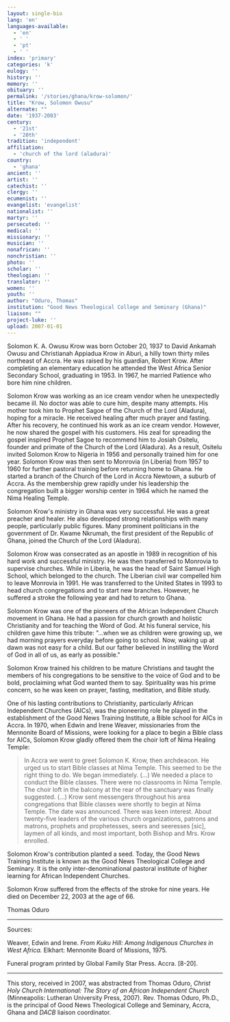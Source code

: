 ```yaml
---
layout: single-bio
lang: 'en'
languages-available:
  - 'en'
  - ' '
  - 'pt'
  - ' '
index: 'primary'
categories: 'k'
eulogy: ''
history: ''
memory: ''
obituary: ''
permalink: '/stories/ghana/krow-solomon/'
title: "Krow, Solomon Owusu"
alternate: ""
date: '1937-2003'
century:
  - '21st'
  - '20th'
tradition: 'independent'
affiliation:
  - 'church of the lord (aladura)'
country:
  - 'ghana'
ancient: ''
artist: ''
catechist: ''
clergy: ''
ecumenist: ''
evangelist: 'evangelist'
nationalist: ''
martyr: ''
persecuted: ''
medical: ''
missionary: ''
musician: ''
nonafrican: ''
nonchristian: ''
photo: ''
scholar: ''
theologian: ''
translator: ''
women: ''
youth: ''
author: "Oduro, Thomas"
institution: "Good News Theological College and Seminary (Ghana)"
liaison: ""
project-luke: ''
upload: 2007-01-01
---
```




Solomon K. A. Owusu Krow was born October 20, 1937 to David Ankamah Owusu and Christianah Appiadua Krow in Aburi, a hilly town thirty miles northeast of Accra. He was raised by his guardian, Robert Krow. After completing an elementary education he attended the West Africa Senior Secondary School, graduating in 1953. In 1967, he married Patience who bore him nine children.

Solomon Krow was working as an ice cream vendor when he unexpectedly became ill. No doctor was able to cure him, despite many attempts. His mother took him to Prophet Sagoe of the Church of the Lord (Aladura), hoping for a miracle. He received healing after much prayer and fasting. After his recovery, he continued his work as an ice cream vendor. However, he now  shared the gospel with his customers. His zeal for spreading the gospel inspired Prophet Sagoe to recommend him to Josiah Ositelu, founder and primate of the Church of the Lord (Aladura). As a result, Ositelu invited Solomon Krow to Nigeria in 1956 and personally trained him for one year. Solomon Krow was then sent to Monrovia (in Liberia) from 1957 to 1960 for further pastoral training before returning home to Ghana. He started a branch of the Church of the Lord in Accra Newtown, a suburb of Accra. As the membership grew rapidly under his leadership the congregation built a bigger worship center in 1964 which he named the Nima Healing Temple.

Solomon Krow's ministry in Ghana was very successful. He was a great preacher and healer. He also developed strong relationships with many people, particularly public figures. Many prominent politicians in the government of Dr. Kwame Nkrumah, the first president of the Republic of Ghana, joined the Church of the Lord (Aladura).

Solomon Krow was consecrated as an apostle in 1989 in recognition of his hard work and successful ministry. He was then transferred to Monrovia to supervise churches. While in Liberia,  he was the head of Saint Samuel High School, which belonged to the church. The Liberian civil war compelled him to leave Monrovia in 1991. He was transferred to the United States in 1993 to head church congregations and to start new branches. However, he suffered a stroke the following year and had to return to Ghana.

Solomon Krow was one of the pioneers of the African Independent Church movement in Ghana. He had a passion for church growth and holistic Christianity and for teaching the Word of God. At his funeral service, his children gave hime this tribute: "...when we as children were growing up, we had morning prayers everyday before going to school. Now, waking up at dawn was not easy for a child. But our father believed in instilling the Word of God in all of us, as early as possible."

Solomon Krow trained his children to be mature Christians and taught the members of his congregations to be sensitive to the voice of God and to be bold, proclaiming what God wanted them to say. Spirituality was his prime concern, so he was keen on prayer, fasting, meditation, and Bible study.

One of his lasting contributions to Christianity, particularly African Independent Churches (AICs), was the pioneering role he played in the establishment of the Good News Training Institute, a Bible school for AICs in Accra. In 1970, when Edwin and Irene Weaver, missionaries from the Mennonite Board of Missions, were looking for a place to begin a Bible class for AICs, Solomon Krow gladly offered them the choir loft of Nima Healing Temple:

> In Accra we went to greet Solomon K. Krow, then archdeacon. He urged us to start Bible classes at Nima Temple. This seemed to be the right thing to do. We began immediately. (…) We needed a place to conduct the Bible classes. There were no classrooms in Nima Temple. The choir loft in the balcony at the rear of the sanctuary was finally suggested. (…) Krow sent messengers throughout his area congregations that Bible classes were shortly to begin at Nima Temple. The date was announced. There was keen interest. About twenty-five leaders of the various church organizations, patrons and matrons, prophets and prophetesses, seers and seeresses [sic], laymen of all kinds, and most important, both Bishop and Mrs. Krow enrolled.

Solomon Krow's contribution planted a seed. Today, the Good News Training Institute is known as the Good News Theological College and Seminary. It is the only inter-denominational pastoral institute of higher learning for African Independent Churches.

Solomon Krow suffered from the effects of the stroke for nine years. He died on  December 22, 2003 at the age of 66.

Thomas Oduro

---

Sources:

Weaver, Edwin and Irene. *From Kuku Hill: Among Indigenous Churches in West Africa.* Elkhart: Mennonite Board of Missions, 1975.

Funeral program printed by Global Family Star Press. Accra. [8-20].

---

This story, received in 2007, was abstracted from Thomas Oduro, *Christ Holy Church International: The Story of an African Independent Church* (Minneapolis: Lutheran University Press, 2007). Rev. Thomas Oduro, Ph.D., is the principal of Good News Theological College and Seminary, Accra, Ghana and *DACB* liaison coordinator.
